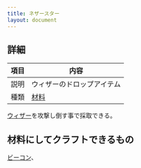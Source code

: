 ```yaml
---
title: ネザースター
layout: document
---
```

## 詳細

|項目|内容|
|---|---|
|説明|ウィザーのドロップアイテム|
|種類|[材料](材料)|

[ウィザー](ウィザー)を攻撃し倒す事で採取できる。

## 材料にしてクラフトできるもの

[ビーコン](ビーコン)、
